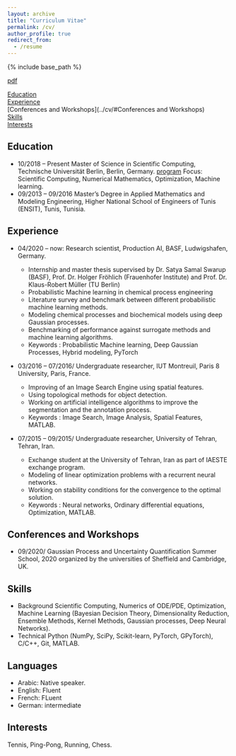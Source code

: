 ```yaml
---
layout: archive
title: "Curriculum Vitae"
permalink: /cv/
author_profile: true
redirect_from:
  - /resume
---
```


{% include base_path %}

[pdf](https://hazemlahoual.github.io/files/CV_HazemLahoual.pdf)

[Education](../cv/#education) <br/>
[Experience](../cv/#experience)<br/>
[Conferences and Workshops](../cv/#Conferences and Workshops)<br/>
[Skills](../cv/#skills)<br/>
[Interests](../cv/#Interests)<br/>


## Education

* 10/2018 – Present
  Master of Science in Scientific Computing, Technische Universität Berlin, Berlin, Germany. [program](https://www.math.tu-berlin.de/studienfachberatung_mathematik/master/scientific_computing/)
Focus: Scientific Computing, Numerical Mathematics, Optimization, Machine learning. 
* 09/2013 – 09/2016
  Master’s Degree in Applied Mathematics and Modeling Engineering, Higher National School of Engineers of Tunis (ENSIT), Tunis, Tunisia.

## Experience

* 04/2020 – now: Research scientist, Production AI, BASF, Ludwigshafen, Germany.
  * Internship and master thesis supervised by Dr. Satya Samal Swarup (BASF), Prof. Dr. Holger Fröhlich (Frauenhofer Institute) and Prof. Dr. Klaus-Robert Müller (TU Berlin)
  * Probabilistic Machine learning in chemical process engineering
  * Literature survey and benchmark between different probabilistic machine learning methods.
  * Modeling chemical processes and biochemical models using deep Gaussian processes.
  * Benchmarking of performance against surrogate methods and machine learning algorithms.
  * Keywords : Probabilistic Machine learning, Deep Gaussian Processes, Hybrid modeling, PyTorch

* 03/2016 – 07/2016/ Undergraduate researcher, IUT Montreuil, Paris 8 University, Paris, France.
  * Improving of an Image Search Engine using spatial features. 
  * Using topological methods for object detection.
  * Working on artificial intelligence algorithms to improve the segmentation and the annotation process.
  * Keywords : Image Search, Image Analysis, Spatial Features, MATLAB.
 
* 07/2015 – 09/2015/ Undergraduate researcher, University of Tehran, Tehran, Iran.
  * Exchange student at the University of Tehran, Iran as part of IAESTE exchange program.
  * Modeling of linear optimization problems with a recurrent neural networks.
  * Working on stability conditions for the convergence to the optimal solution.
  * Keywords : Neural networks, Ordinary differential equations, Optimization, MATLAB.
 
 ## Conferences and Workshops
* 09/2020/ Gaussian Process and Uncertainty Quantification Summer School, 2020 organized by the universities of Sheffield and Cambridge, UK.
 
 ## Skills
 * Background 
 Scientific Computing, Numerics of ODE/PDE, Optimization, Machine Learning (Bayesian Decision Theory, Dimensionality Reduction, Ensemble Methods, Kernel Methods, Gaussian processes, Deep Neural Networks).
* Technical 
Python (NumPy, SciPy, Scikit-learn, PyTorch, GPyTorch), C/C++, Git, MATLAB.

## Languages
* Arabic: Native speaker.
* English: Fluent
* French: FLuent
* German: intermediate

 ## Interests
 Tennis, Ping-Pong, Running, Chess.
